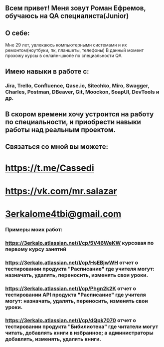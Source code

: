 ## Всем привет! Меня зовут Роман Ефремов, обучаюсь на QA специалиста(Junior)
## О себе:
Мне 29 лет, увлекаюсь компьютерными системами и их ремонтом(ноутбуки, пк, планшеты, телефоны)
В данный момент прохожу курсы в онлайн-школе по специальности QA
## Имею навыки в работе с:
### Jira, Trello, Confluence, Qase.io, Sitechko, Miro, Swagger, Charles, Postman, DBeaver, Git, Moockon, SoapUI, DevTools и др.
## В скором времени хочу устроится на работу по специальности, и приобрести навыки работы над реальным проектом.
## Связаться со мной вы можете:
# https://t.me/Cassedi
# https://vk.com/mr.salazar
# 3erkalome4tbi@gmail.com
### Примеры моих работ:
### https://3erkalo.atlassian.net/l/cp/5V46WeKW курсовая по первому курсу занятий
### https://3erkalo.atlassian.net/l/cp/HsEBjwWH отчет о тестировании продукта "Расписание" где учителя могут: назначать, удалять, переносить, изменять свои уроки.
### https://3erkalo.atlassian.net/l/cp/Phgn2k2K отчет о тестировании API продукта "Расписание" где учителя могут: назначать, удалять, переносить, изменять свои уроки.
### https://3erkalo.atlassian.net/l/cp/dQpk7070 отчет о тестировании продукта "Бибилиотека" где читатели могут читать, добавлять книги в избранное; а администраторы добавлять, изменять, удалять книги. 
